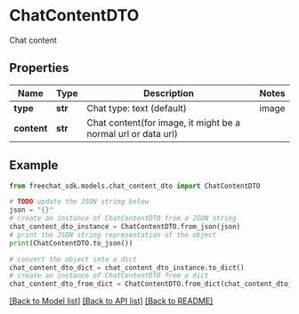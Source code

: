 # ChatContentDTO

Chat content

## Properties

Name | Type | Description | Notes
------------ | ------------- | ------------- | -------------
**type** | **str** | Chat type: text (default) | image | [optional] 
**content** | **str** | Chat content(for image, it might be a normal url or data url) | 

## Example

```python
from freechat_sdk.models.chat_content_dto import ChatContentDTO

# TODO update the JSON string below
json = "{}"
# create an instance of ChatContentDTO from a JSON string
chat_content_dto_instance = ChatContentDTO.from_json(json)
# print the JSON string representation of the object
print(ChatContentDTO.to_json())

# convert the object into a dict
chat_content_dto_dict = chat_content_dto_instance.to_dict()
# create an instance of ChatContentDTO from a dict
chat_content_dto_from_dict = ChatContentDTO.from_dict(chat_content_dto_dict)
```
[[Back to Model list]](../README.md#documentation-for-models) [[Back to API list]](../README.md#documentation-for-api-endpoints) [[Back to README]](../README.md)


